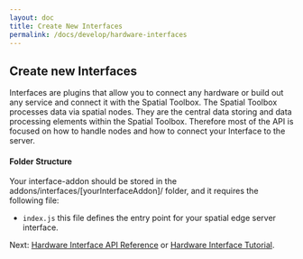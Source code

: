 ```yaml
---
layout: doc
title: Create New Interfaces
permalink: /docs/develop/hardware-interfaces
---
```


<a name="newInterface"></a>
## Create new Interfaces

Interfaces are plugins that allow you to connect any hardware or build out any service and connect it with the Spatial Toolbox. The Spatial Toolbox processes data via spatial nodes. They are the central data storing and data processing elements within the Spatial Toolbox. Therefore most of the API is focused on how to handle nodes and how to connect your Interface to the server.

#### Folder Structure
Your interface-addon should be stored in the addons/interfaces/[yourInterfaceAddon]/ folder, and it requires the following file:

- `index.js` this file defines the entry point for your spatial edge server interface.

Next: [Hardware Interface API Reference](./hardware-interfaces/api-reference) or [Hardware Interface
 Tutorial](./hardware-interfaces/tutorial).
